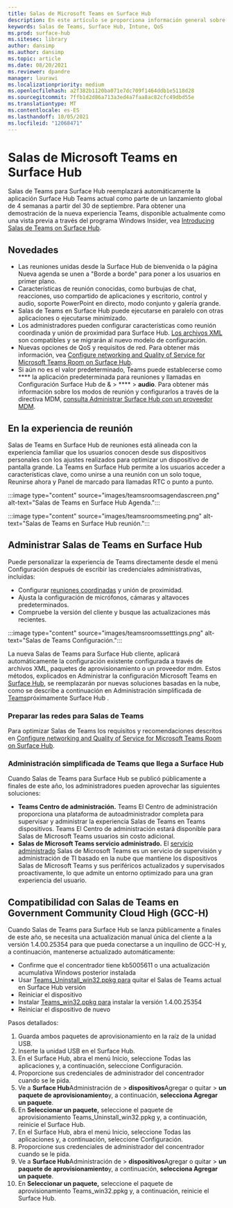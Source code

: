 ```yaml
---
title: Salas de Microsoft Teams en Surface Hub
description: En este artículo se proporciona información general sobre Salas de Microsoft Teams en Surface Hub.
keywords: Salas de Teams, Surface Hub, Intune, QoS
ms.prod: surface-hub
ms.sitesec: library
author: dansimp
ms.author: dansimp
ms.topic: article
ms.date: 08/20/2021
ms.reviewer: dpandre
manager: laurawi
ms.localizationpriority: medium
ms.openlocfilehash: a2f382b1120ba071e7dc709f1464ddb1e5118d28
ms.sourcegitcommit: 7ffb1d2d86a713a3ed4a7faa8ac82cfc49dbd55e
ms.translationtype: MT
ms.contentlocale: es-ES
ms.lasthandoff: 10/05/2021
ms.locfileid: "12068471"
---
```

# <a name="microsoft-teams-rooms-on-surface-hub"></a>Salas de Microsoft Teams en Surface Hub

Salas de Teams para Surface Hub reemplazará automáticamente la aplicación [](hub-teams-app.md) Surface Hub Teams actual como parte de un lanzamiento global de 4 semanas a partir del 30 de septiembre. Para obtener una demostración de la nueva experiencia Teams, disponible actualmente como una vista previa a través del programa Windows Insider, vea [Introducing Salas de Teams on Surface Hub](https://techcommunity.microsoft.com/t5/surface-it-pro-blog/introducing-teams-rooms-on-surface-hub/ba-p/2118373).

## <a name="whats-new"></a>Novedades

- Las reuniones unidas desde la Surface Hub de bienvenida o la página Nueva agenda se unen a "Borde a borde" para poner a los usuarios en primer plano.
- Características de reunión conocidas, como burbujas de chat, reacciones, uso compartido de aplicaciones y escritorio, control y audio, soporte PowerPoint en directo, modo conjunto y galería grande.
- Salas de Teams en Surface Hub puede ejecutarse en paralelo con otras aplicaciones o ejecutarse minimizado.
- Los administradores pueden configurar características como reunión coordinada y unión de proximidad para Surface Hub. [Los archivos XML](/microsoftteams/rooms/surface-hub-manage-config#teams-configuration-file-syntax) son compatibles y se migrarán al nuevo modelo de configuración.
- Nuevas opciones de QoS y requisitos de red. Para obtener más información, vea [Configure networking and Quality of Service for Microsoft Teams Room on Surface Hub](surface-hub-teams-rooms-networking.md).
- Si aún no es el valor predeterminado, Teams puede establecerse como **** la aplicación predeterminada para reuniones y llamadas en Configuración Surface Hub de &  >  ****  >  **audio**. Para obtener más información sobre los modos de reunión y configurarlos a través de la directiva MDM, [consulta Administrar Surface Hub con un proveedor MDM](manage-settings-with-mdm-for-surface-hub.md#changing-default-app-for-meetings--calls).

## <a name="in-meeting-experience"></a>En la experiencia de reunión

Salas de Teams en Surface Hub de reuniones está alineada con la experiencia familiar que los usuarios conocen desde sus dispositivos personales con los ajustes realizados para optimizar un dispositivo de pantalla grande. La Teams en Surface Hub permite a los usuarios acceder a características clave, como unirse a una reunión con un solo toque, Reunirse ahora y Panel de marcado para llamadas RTC o punto a punto.

:::image type="content" source="images/teamsroomsagendascreen.png" alt-text="Salas de Teams en Surface Hub Agenda.":::

:::image type="content" source="images/teamsroomsmeeting.png" alt-text="Salas de Teams en Surface Hub reunión.":::

## <a name="manage-teams-rooms-on-surface-hub"></a>Administrar Salas de Teams en Surface Hub

 Puede personalizar la experiencia de Teams directamente desde el menú Configuración después de escribir las credenciales administrativas, incluidas:

- Configurar [reuniones coordinadas](/microsoftteams/rooms/coordinated-meetings) y unión de proximidad.
- Ajusta la configuración de micrófonos, cámaras y altavoces predeterminados.
- Compruebe la versión del cliente y busque las actualizaciones más recientes.

:::image type="content" source="images/teamsroomssetttings.png" alt-text="Salas de Teams Configuración.":::

La nueva Salas de Teams para Surface Hub cliente, aplicará automáticamente la configuración existente configurada a través de archivos XML, paquetes de aprovisionamiento o un proveedor mdm. Estos métodos, explicados en Administrar la configuración Microsoft Teams en [Surface Hub](/microsoftteams/rooms/surface-hub-manage-config), se reemplazarán por nuevas soluciones basadas en la nube, como se describe a continuación en Administración simplificada de [Teams](#simplified-management-of-teams-coming-to-surface-hub)próximamente Surface Hub .

### <a name="prepare-networking-for-teams-rooms"></a>Preparar las redes para Salas de Teams

Para optimizar Salas de Teams los requisitos y recomendaciones descritos en [Configure networking and Quality of Service for Microsoft Teams Room on Surface Hub](surface-hub-teams-rooms-networking.md).

### <a name="simplified-management-of-teams-coming-to-surface-hub"></a>Administración simplificada de Teams que llega a Surface Hub

Cuando Salas de Teams para Surface Hub se publicó públicamente a finales de este año, los administradores pueden aprovechar las siguientes soluciones:

- **Teams Centro de administración.** Teams El Centro de administración proporciona una plataforma de autoadministrador completa para supervisar y administrar la experiencia Salas de Teams en Teams dispositivos. Teams El Centro de administración estará disponible para Salas de Microsoft Teams usuarios sin costo adicional.
- **Salas de Microsoft Teams servicio administrado.** El [servicio administrado](/microsoftteams/rooms/microsoft-teams-rooms-premium) Salas de Microsoft Teams es un servicio de supervisión y administración de TI basado en la nube que mantiene los dispositivos Salas de Microsoft Teams y sus periféricos actualizados y supervisados proactivamente, lo que admite un entorno optimizado para una gran experiencia del usuario.


## <a name="support-for-teams-rooms-in-government-community-cloud-high-gcc-h"></a>Compatibilidad con Salas de Teams en Government Community Cloud High (GCC-H)

Cuando Salas de Teams para Surface Hub se lanza públicamente a finales de este año, se necesita una actualización manual única del cliente a la versión 1.4.00.25354 para que pueda conectarse a un inquilino de GCC-H y, a continuación, mantenerse actualizado automáticamente:

 - Confirme que el concentrador tiene kb5005611 o una actualización acumulativa Windows posterior instalada
 - Usar [Teams_Uninstall_win32.ppkg para](https://download.microsoft.com/download/8/3/F/83FD5089-D14E-42E3-AF7C-6FC36F80D347/Teams_Uninstall_Win32.ppkg) quitar el Salas de Teams actual en Surface Hub versión
 - Reiniciar el dispositivo
 - Instalar [Teams_win32.ppkg para](https://download.microsoft.com/download/8/3/F/83FD5089-D14E-42E3-AF7C-6FC36F80D347/Teams_Win32.ppkg) instalar la versión 1.4.00.25354
 - Reiniciar el dispositivo de nuevo

Pasos detallados:

1. Guarda ambos paquetes de aprovisionamiento en la raíz de la unidad USB.
2.  Inserte la unidad USB en el Surface Hub.
3.  En el Surface Hub, abra el menú Inicio, seleccione Todas las aplicaciones y, a continuación, seleccione Configuración.
4.  Proporcione sus credenciales de administrador del concentrador cuando se le pida.
5.  Ve a **Surface Hub**Administración de  >  **dispositivos**Agregar o quitar  >  **un paquete de aprovisionamiento**y, a continuación, **selecciona Agregar un paquete**.
6.  En **Seleccionar un paquete,** seleccione el paquete de aprovisionamiento Teams_Uninstall_win32.ppkg y, a continuación, reinicie el Surface Hub.
7.  En el Surface Hub, abra el menú Inicio, seleccione Todas las aplicaciones y, a continuación, seleccione Configuración.
8.  Proporcione sus credenciales de administrador del concentrador cuando se le pida.
9.  Ve a **Surface Hub**Administración de  >  **dispositivos**Agregar o quitar  >  **un paquete de aprovisionamiento**y, a continuación, **selecciona Agregar un paquete**.
10. En **Seleccionar un paquete,** seleccione el paquete de aprovisionamiento Teams_win32.ppkg y, a continuación, reinicie el Surface Hub.
